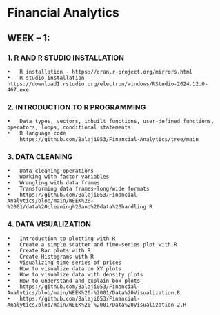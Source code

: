 # Financial Analytics

## WEEK – 1:
### 1.	R AND R STUDIO INSTALLATION
    •	R installation - https://cran.r-project.org/mirrors.html
    •	R studio installation - https://download1.rstudio.org/electron/windows/RStudio-2024.12.0-467.exe
### 2.	INTRODUCTION TO R PROGRAMMING
    •	Data types, vectors, inbuilt functions, user-defined functions, operators, loops, conditional statements.
    •	R language code
        https://github.com/Balaji053/Financial-Analytics/tree/main
### 3.	DATA CLEANING
    •	Data cleaning operations
    •	Working with factor variables
    •	Wrangling with data frames
    •	Transforming data frames-long/wide formats
    •	https://github.com/Balaji053/Financial-Analytics/blob/main/WEEK%20-%2001/data%20cleaning%20and%20data%20handling.R
### 4.	DATA VISUALIZATION
    •	Introduction to plotting with R
    •	Create a simple scatter and time-series plot with R
    •	Create Bar plots with R
    •	Create Histograms with R
    •	Visualizing time series of prices
    •	How to visualize data on XY plots
    •	How to visualize data with density plots
    •	How to understand and explain box plots
    •	https://github.com/Balaji053/Financial-Analytics/blob/main/WEEK%20-%2001/Data%20Visualization.R
    •	https://github.com/Balaji053/Financial-Analytics/blob/main/WEEK%20-%2001/Data%20Visualization-2.R

